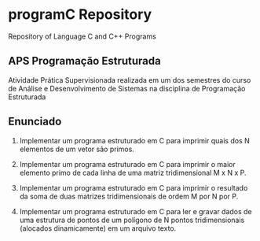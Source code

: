 # programC Repository
Repository of Language C and C++ Programs

## APS Programação Estruturada
Atividade Prática Supervisionada realizada em um dos semestres do curso de Análise e Desenvolvimento de Sistemas na disciplina de Programação Estruturada

## Enunciado

1. Implementar um programa estruturado em C para imprimir quais dos N elementos de um vetor são primos.

2. Implementar um programa estruturado em C para imprimir o maior elemento primo de cada linha de uma matriz tridimensional M x N x P.
3. Implementar um programa estruturado em C para imprimir o resultado da soma de duas matrizes tridimensionais de ordem M por N por P.
4. Implementar um programa estruturado em C para ler e gravar dados de uma estrutura de pontos de um polígono de N pontos tridimensionais (alocados dinamicamente) em um arquivo texto.  
